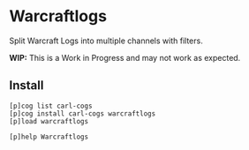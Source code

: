 # Warcraftlogs

Split Warcraft Logs into multiple channels with filters.

**WIP:** This is a Work in Progress and may not work as expected.

## Install

```text
[p]cog list carl-cogs
[p]cog install carl-cogs warcraftlogs
[p]load warcraftlogs

[p]help Warcraftlogs
```